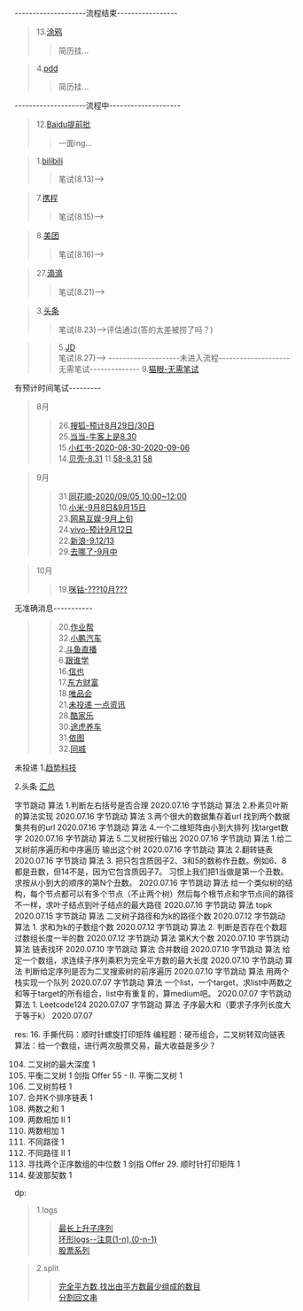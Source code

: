 --------------------流程结束-----------------
>13.[涂鸦](https://www.nowcoder.com/discuss/469857?type=all&order=time&pos=&page=1&channel=666&source_id=search_all)
>> 简历挂...  

>4.[pdd](https://careers.pinduoduo.com/campus/personal-center)
>> 简历挂...

--------------------流程中--------------------
>12.[Baidu提前批](https://talent.baidu.com/external/baidu/campus.html#/individualCenter)    
>> 一面ing...  

>1.[bilibili](https://app.mokahr.com/campus_apply/bilibili01/6205#/candidateHome/applications?_k=xefjj3)
>> 笔试(8.13)-->

>7.[携程](https://www.nowcoder.com/discuss/464321?type=all&order=time&pos=&page=6&channel=666&source_id=search_all)
>> 笔试(8.15)-->

>8.[美团](https://campus.meituan.com/apply-record)
>> 笔试(8.16)-->

>27.[滴滴]()
>> 笔试(8.21)-->

>3.[头条](https://job.bytedance.com/campus/position/application?referral_code=P5NGXS4)
>> 笔试(8.23)-->评估通过(答的太差被捞了吗？)

>>5.[JD](http://campus.jd.com/web/apply/myjob)  
>> 笔试(8.27)-->
--------------------未进入流程--------------------  
无需笔试--------------
>9.[猫眼-无需笔试](https://www.nowcoder.com/discuss/462838?type=post&order=create&pos=&page=1&channel=666&source_id=search_post)

有预计时间笔试---------  
>8月
>>26.[搜狐-预计8月29日/30日]()  
>>25.[当当-牛客上是8.30](https://dangdangwang.zhiye.com/Portal/Apply/Index)  
>>15.[小红书-2020-08-30-2020-09-06](https://campus.liepin.com/apply/showapplylist/)      
>>14.[贝壳-8.31](http://campus.ke.com/Portal/Apply/Index)
>>11.[58-8.31](https://www.nowcoder.com/discuss/469622?type=all&order=time&pos=&page=1&channel=666&source_id=search_all)  [58](http://campus.58.com/Portal/Apply/Index)

>9月
>>31.[同花顺-2020/09/05 10:00~12:00](http://talent.10jqka.com.cn/default/usercenter/index/)     
>>10.[小米-9月8日&9月15日](http://campus.hr.xiaomi.com/#/candidateHome/applications)  
>>23.[网易互娱-9月上旬](https://game.campus.163.com/personal)  
>>24.[vivo-预计9月12日](https://hr.vivo.com/wt/vivo/web/templet1000/index/corpshowNewDeliveryRecordvivo!listApplyPosition?operational=0f6b1d412a49a6ed4da2313a8b2838d069b8a116cee85e2f0b51e0dc10b09fe4aabb5405b111de6fe0e1ca982d84ec9fbe3222b5e6c18799637da8bba746318b76ec65eeda80517339fe3e53302b1c355102cf9edcb02c0b3a9d29e7db739ecd4c86a2b256822693)      
>>22.[新浪-9.12/13](https://career.sina.com.cn/portal/myapply/?gql=glluemeuser%3D%257B%257Bglluemeuser.id%257D%257D%26record_type__ns%3DInternal%2520Transfer)  
>>29.[去哪了-9月中]()  

>10月    
>>19.[咪钴-???10月???](https://www.migu.cn/about/join/jobs-2-0-0.html)      

无准确消息-----------
>>20.[作业帮](https://job.zuoyebang.com/xiaoyuan.html#/candidateHome/applications)    
>>32.[小鹏汽车](https://app.mokahr.com/campus_apply/xiaopeng/22#/candidateHome/applications)  
>>2.[斗鱼直播](https://app.mokahr.com/m/candidate/applications/deliver-query/douyu)      
>>6.[跟谁学]()    
>>16.[信也](https://app.mokahr.com/campus_apply/paipaidai/6537#/candidateHome/applications)  
>>17.[东方财富](https://eastmoney.zhiye.com/Portal/Apply/Index)  
>>18.[唯品会](https://recruitment.corp.vipshop.com/wt/VIPS/web/index?brandCode=VIP#/pc)  
>>21.[未投递 一点资讯](hotjob.cn/wt/yidian/web/index/webPosition210!getAboutUs?columnId=1&recruitType=1&brandCode=1&twoColumnId=100504&projectId=)    
>>28.[酷家乐]()    
>>30.[途虎养车]()    
>>31.[依图](https://app.mokahr.com/m/candidate/applications/deliver-query/yitu-inc)  
>>32.[同城](http://i.51job.com/userset/my_apply.php?type=xy&lang=c)    
     
未投递
1.[趋势科技](https://www.nowcoder.com/discuss/477614?type=7&order=3&pos=89&page=1&source_id=discuss_center_7&channel=666)

2.头条
  [汇总](https://www.nowcoder.com/discuss/447791?type=2&channel=666&source_id=discuss_terminal_discuss_jinghua)  
  
字节跳动	算法	1.判断左右括号是否合理	2020.07.16
字节跳动	算法	2.朴素贝叶斯的算法实现	2020.07.16
字节跳动	算法	3.两个很大的数据集存着url 找到两个数据集共有的url	2020.07.16
字节跳动	算法	4.一个二维矩阵由小到大排列 找target数字	2020.07.16
字节跳动	算法	5.二叉树按行输出	2020.07.16
字节跳动	算法	1.给二叉树前序遍历和中序遍历 输出这个树	2020.07.16
字节跳动	算法	2.翻转链表	2020.07.16
字节跳动	算法	3. 把只包含质因子2、3和5的数称作丑数。例如6、8都是丑数，但14不是，因为它包含质因子7。 习惯上我们把1当做是第一个丑数。求按从小到大的顺序的第N个丑数。	2020.07.16
字节跳动	算法	给一个类似树的结构，每个节点都可以有多个节点（不止两个树）然后每个根节点和字节点间的路径不一样，求叶子结点到叶子结点的最大路径	2020.07.16
字节跳动	算法	topk	2020.07.15
字节跳动	算法	二叉树子路径和为k的路径个数	2020.07.12
字节跳动	算法	1. 求和为k的子数组个数	2020.07.12
字节跳动	算法	2. 判断是否存在个数超过数组长度一半的数	2020.07.12
字节跳动	算法	第K大个数	2020.07.10
字节跳动	算法	链表找环	2020.07.10
字节跳动	算法	合并数组	2020.07.10
字节跳动	算法	给定一个数组，求连续子序列乘积为完全平方数的最大长度	2020.07.10
字节跳动	算法	判断给定序列是否为二叉搜索树的前序遍历	2020.07.10
字节跳动	算法	用两个栈实现一个队列	2020.07.07
字节跳动	算法	一个list，一个target，求list中两数之和等于target的所有组合，list中有重复的，算medium吧。	2020.07.07
字节跳动	算法	1. Leetcode124	2020.07.07
字节跳动	算法	子序最大和（要求子序列长度大于等于k）	2020.07.07

res:
16. 手撕代码：顺时针螺旋打印矩阵
编程题：硬币组合，二叉树转双向链表
算法：给一个数组，进行两次股票交易，最大收益是多少？



104. 二叉树的最大深度	1
110. 平衡二叉树	1
剑指 Offer 55 - II. 平衡二叉树	1
814. 二叉树剪枝	1
23. 合并K个排序链表	1
1. 两数之和	1
445. 两数相加 II	1
2. 两数相加	1
62. 不同路径	1
63. 不同路径 II	1
4. 寻找两个正序数组的中位数	1
剑指 Offer 29. 顺时针打印矩阵	1
509. 斐波那契数	1


dp:  
>1.logs  
>>[最长上升子序列](https://leetcode-cn.com/problems/longest-increasing-subsequence/)  
>>[环形logs--注意(1-n),(0-n-1)](https://leetcode-cn.com/problems/house-robber-ii/)  
>>[股票系列](https://leetcode-cn.com/problems/best-time-to-buy-and-sell-stock-iv/)  

>2.split  
>>[完全平方数,找出由平方数最少组成的数目](https://leetcode-cn.com/problems/perfect-squares/submissions/)  
>>[分割回文串](https://leetcode-cn.com/problems/palindrome-partitioning/)  
    


